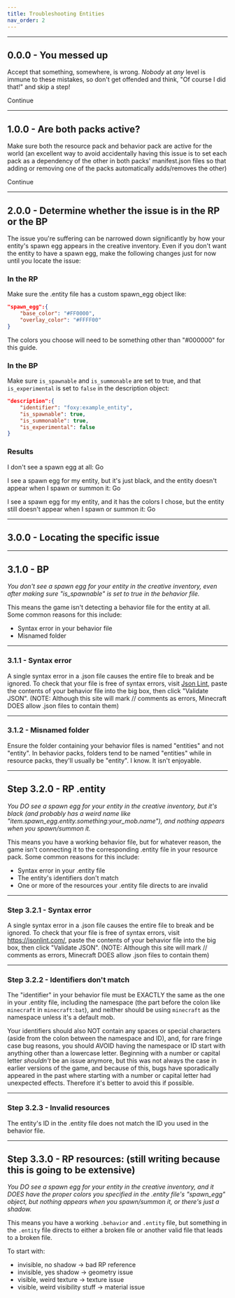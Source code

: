 ```yaml
---
title: Troubleshooting Entities
nav_order: 2
---
```


---

<a name="0.0.0"></a>

## 0.0.0 - You messed up

Accept that something, somewhere, is wrong. _Nobody_ at _any_ level is immune to these mistakes, so don't get offended and think, "Of course I did that!" and skip a step!

<BButton color="blue" link="#_1-0-0-are-both-packs-active">Continue</BButton>

---

<a name="1.0.0"></a>

## 1.0.0 - Are both packs active?

Make sure both the resource pack and behavior pack are active for the world (an excellent way to avoid accidentally having this issue is to set each pack as a dependency of the other in both packs' manifest.json files so that adding or removing one of the packs automatically adds/removes the other)

<BButton color="blue" link="#_2-0-0-determine-whether-the-issue-is-in-the-rp-or-the-bp">Continue</BButton>

---

<a name="2.0.0"></a>

## 2.0.0 - Determine whether the issue is in the RP or the BP

The issue you're suffering can be narrowed down significantly by how your entity's spawn egg appears in the creative inventory. Even if you don't want the entity to have a spawn egg, make the following changes just for now until you locate the issue:

### In the RP

Make sure the .entity file has a custom spawn_egg object like:

```json
"spawn_egg":{
    "base_color": "#FF0000",
    "overlay_color": "#FFFF00"
}
```

The colors you choose will need to be something other than "#000000" for this guide.

### In the BP

Make sure `is_spawnable` and `is_summonable` are set to true, and that `is_experimental` is set to `false` in the description object:

```json
"description":{
    "identifier": "foxy:example_entity",
    "is_spawnable": true,
    "is_summonable": true,
    "is_experimental": false
}
```

### Results

I don't see a spawn egg at all: <BButton color="blue" link="#_3-1-0-bp">Go</BButton>

I see a spawn egg for my entity, but it's just black, and the entity doesn't appear when I spawn or summon it: <BButton color="blue" link="#step-3-2-0-rp-entity">Go</BButton>

I see a spawn egg for my entity, and it has the colors I chose, but the entity still doesn't appear when I spawn or summon it: <BButton color="blue" link="#step-3-3-0-rp-resources-still-writing-because-this-is-going-to-be-extensive">Go</BButton>

---

<a name="3.0.0"></a>

## 3.0.0 - Locating the specific issue

---

<a name="3.1.0"></a>

## 3.1.0 - BP

_You don't see a spawn egg for your entity in the creative inventory, even after making sure "is_spawnable" is set to true in the behavior file._

This means the game isn't detecting a behavior file for the entity at all. Some common reasons for this include:

-   Syntax error in your behavior file
-   Misnamed folder

---

<a name="3.1.1"></a>

### 3.1.1 - Syntax error

A single syntax error in a .json file causes the entire file to break and be ignored. To check that your file is free of syntax errors, visit [Json Lint](https://jsonlint.com/), paste the contents of your behavior file into the big box, then click "Validate JSON".
(NOTE: Although this site will mark // comments as errors, Minecraft DOES allow .json files to contain them)

---

<a name="3.1.2"></a>

### 3.1.2 - Misnamed folder

Ensure the folder containing your behavior files is named "entities" and not "entity". In behavior packs, folders tend to be named "entities" while in resource packs, they'll usually be "entity". I know. It isn't enjoyable.

---

<a name="3.2.0"></a>

## Step 3.2.0 - RP .entity

_You DO see a spawn egg for your entity in the creative inventory, but it's black (and probably has a weird name like "item.spawn_egg.entity.something:your_mob.name"), and nothing appears when you spawn/summon it._

This means you have a working behavior file, but for whatever reason, the game isn't connecting it to the corresponding .entity file in your resource pack. Some common reasons for this include:

-   Syntax error in your .entity file
-   The entity's identifiers don't match
-   One or more of the resources your .entity file directs to are invalid

---

<a name="3.2.1"></a>

### Step 3.2.1 - Syntax error

A single syntax error in a .json file causes the entire file to break and be ignored. To check that your file is free of syntax errors, visit https://jsonlint.com/, paste the contents of your behavior file into the big box, then click "Validate JSON".
(NOTE: Although this site will mark // comments as errors, Minecraft DOES allow .json files to contain them)

---

<a name="3.2.2"></a>

### Step 3.2.2 - Identifiers don't match

The "identifier" in your behavior file must be EXACTLY the same as the one in your .entity file, including the namespace (the part before the colon like `minecraft` in `minecraft:bat`), and neither should be using `minecraft` as the namespace unless it's a default mob.

Your identifiers should also NOT contain any spaces or special characters (aside from the colon between the namespace and ID), and, for rare fringe case bug reasons, you should AVOID having the namespace or ID start with anything other than a lowercase letter. Beginning with a number or capital letter _shouldn't_ be an issue anymore, but this was not always the case in earlier versions of the game, and because of this, bugs have sporadically appeared in the past where starting with a number or capital letter had unexpected effects. Therefore it's better to avoid this if possible.
<a name="3.2.2"></a>

---

<a name="3.2.3"></a>

### Step 3.2.3 - Invalid resources

The entity's ID in the .entity file does not match the ID you used in the behavior file.

---

<a name="3.3.0"></a>

## Step 3.3.0 - RP resources: (still writing because this is going to be extensive)

_You DO see a spawn egg for your entity in the creative inventory, and it DOES have the proper colors you specified in the .entity file's "spawn_egg" object, but nothing appears when you spawn/summon it, or there's just a shadow._

This means you have a working `.behavior` and `.entity` file, but something in the `.entity` file directs to either a broken file or another valid file that leads to a broken file.

To start with:

-   invisible, no shadow -> bad RP reference
-   invisible, yes shadow -> geometry issue
-   visible, weird texture -> texture issue
-   visible, weird visibility stuff -> material issue
